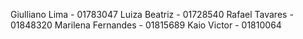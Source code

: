 Giulliano Lima - 01783047
Luiza Beatriz - 01728540
Rafael Tavares - 01848320
Marilena Fernandes - 01815689
Kaio Victor - 01810064
